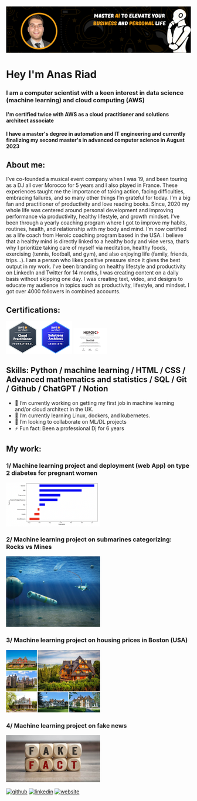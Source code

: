 ![I am a machine learning cloud architect](https://github.com/anesriad/anesriad/blob/main/LinkedIn%20AI%20banner.png)

#  Hey I'm Anas Riad
### I am a computer scientist with a keen interest in data science (machine learning) and cloud computing (AWS)
#### I'm certified twice with AWS as a cloud practitioner and solutions architect associate
#### I have a master's degree in automation and IT engineering and currently finalizing my second master's in advanced computer science in August 2023

## About me:
I’ve co-founded a musical event company when I was 19, and been touring as a DJ all over Morocco for 5 years and I also played in France. These experiences taught me the importance of taking action, facing difficulties, embracing failures, and so many other things I’m grateful for today.
I’m a big fan and practitioner of productivity and love reading books. Since, 2020 my whole life was centered around personal development and improving performance via productivity, healthy lifestyle, and growth mindset.
I’ve been through a yearly coaching program where I got to improve my habits, routines, health, and relationship with my body and mind. I’m now certified as a life coach from Heroic coaching program based in the USA.
I believe that a healthy mind is directly linked to a healthy body and vice versa, that’s why I prioritize taking care of myself via meditation, healthy foods, exercising (tennis, football, and gym), and also enjoying life (family, friends, trips...).
I am a person who likes positive pressure since it gives the best output in my work. I’ve been branding on healthy lifestyle and productivity on LinkedIn and Twitter for 14 months, I was creating content on a daily basis without skipping one day. I was creating text, video, and designs to educate my audience in topics such as productivity, lifestyle, and mindset. I got over 4000 followers in combined accounts.

## Certifications:

<img align="left" src= "https://github.com/anesriad/anesriad/blob/main/aws-certified-cloud-practitioner.png" width="90" alt= "AWS CCP" />
<img src= "https://github.com/anesriad/anesriad/blob/main/aws-certified-solutions-architect-associate.png" width="90" alt= "AWS SAA" /> 
<img src= "https://github.com/anesriad/anesriad/blob/main/Anas-Riad-Coach.png" width="90" alt= "Heroic coaching certification" /> 

## Skills: Python / machine learning / HTML / CSS / Advanced mathematics and statistics / SQL / Git / Github / ChatGPT / Notion

- 🔭 I’m currently working on getting my first job in machine learning and/or cloud architect in the UK. 
- 🌱 I’m currently learning Linux, dockers, and kubernetes. 
- 👯 I’m looking to collaborate on ML/DL projects 
- ⚡ Fun fact: Been a professional Dj for 6 years 

## My work:

### 1/ Machine learning project and deployment (web App) on type 2 diabetes for pregnant women
<a href="https://github.com/anesriad/ML_diabetes"><img src= "https://github.com/anesriad/anesriad/blob/main/ML_type2_diabetes.png" width="256" alt= "ML diabetes type 2" /> </a>

### 2/ Machine learning project on submarines categorizing: Rocks vs Mines
<a href="https://github.com/anesriad/rock_vs_mine.git"><img src= "https://github.com/anesriad/anesriad/blob/main/rock_vs_mine_picture.jpeg" width="256" alt= "ML rock vs mine" /> </a>

### 3/ Machine learning project on housing prices in Boston (USA)
<a href="https://github.com/anesriad/housing_prices.git"><img src= "https://github.com/anesriad/anesriad/blob/main/Beautiful-Houses.jpeg" width="256" alt= "ML housing prices" /> </a>

### 4/ Machine learning project on fake news
<a href="https://github.com/anesriad/Fake_news_ML.git"><img src= "https://github.com/anesriad/anesriad/blob/main/fake_news.jpeg" width="256" alt= "ML fake news" /> </a>


[<img src='https://cdn.jsdelivr.net/npm/simple-icons@3.0.1/icons/github.svg' alt='github' height='40'>](https://github.com/anesriad)  [<img src='https://cdn.jsdelivr.net/npm/simple-icons@3.0.1/icons/linkedin.svg' alt='linkedin' height='40'>](https://www.linkedin.com/in/riadanas/)  [<img src='https://cdn.jsdelivr.net/npm/simple-icons@3.0.1/icons/icloud.svg' alt='website' height='40'>](https://coach-riad.com/productivity-coaching/)  

